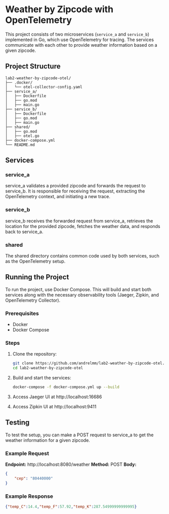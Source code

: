 # Weather by Zipcode with OpenTelemetry

This project consists of two microservices (`service_a` and `service_b`) implemented in Go, which use OpenTelemetry for tracing. The services communicate with each other to provide weather information based on a given zipcode.

## Project Structure

```plaintext
lab2-weather-by-zipcode-otel/
├── .docker/
│   └── otel-collector-config.yaml
├── service_a/
│   ├── Dockerfile
│   ├── go.mod
│   ├── main.go
├── service_b/
│   ├── Dockerfile
│   ├── go.mod
│   ├── main.go
├── shared/
│   ├── go.mod
│   ├── otel.go
├── docker-compose.yml
└── README.md
```

## Services
### service_a
service_a validates a provided zipcode and forwards the request to service_b. It is responsible for receiving the request, extracting the OpenTelemetry context, and initiating a new trace.

### service_b
service_b receives the forwarded request from service_a, retrieves the location for the provided zipcode, fetches the weather data, and responds back to service_a.

### shared
The shared directory contains common code used by both services, such as the OpenTelemetry setup.

## Running the Project
To run the project, use Docker Compose. This will build and start both services along with the necessary observability tools (Jaeger, Zipkin, and OpenTelemetry Collector).

### Prerequisites
- Docker
- Docker Compose

### Steps
1. Clone the repository:
    ```bash
    git clone https://github.com/andrelmm/lab2-weather-by-zipcode-otel.git
    cd lab2-weather-by-zipcode-otel
    ```

2. Build and start the services:
    ```bash
    docker-compose -f docker-compose.yml up --build
    ```

3. Access Jaeger UI at http://localhost:16686

4. Access Zipkin UI at http://localhost:9411

## Testing
To test the setup, you can make a POST request to service_a to get the weather information for a given zipcode.

### Example Request
**Endpoint:** http://localhost:8080/weather
**Method:** POST
**Body:**


```json
{
    "cep": "80440000"
}
```

### Example Response
```json
{"temp_C":14.4,"temp_F":57.92,"temp_K":287.54999999999995}
```